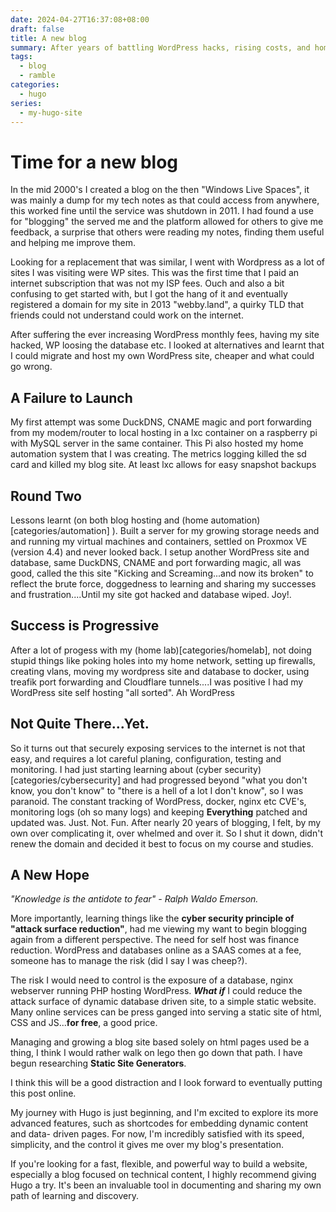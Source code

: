 ```yaml
---
date: 2024-04-27T16:37:08+08:00
draft: false
title: A new blog
summary: After years of battling WordPress hacks, rising costs, and home-lab hosting experiments, I’ve decided to reboot my blog with a new approach. Moving from dynamic sites to Hugo’s fast, static simplicity feels like the right balance of security, control, and creativity. A fresh start for sharing tech notes and learning.
tags:
  - blog
  - ramble
categories:
  - hugo
series:
  - my-hugo-site
---
```

# Time for a new blog

In the mid 2000's I created a blog on the then "Windows Live Spaces", it was mainly a dump for my tech notes as that could access from anywhere,  this worked fine until the service was shutdown in 2011.  I had found a use for "blogging" the served me and the platform allowed for others to give me feedback, a surprise that others were reading my notes, finding them useful and helping me improve them.

Looking for a replacement that was similar, I went with Wordpress as a lot of sites I was visiting were WP sites.  This was the first time that I paid an internet subscription that was not my ISP fees.  Ouch and also a bit confusing to get started with, but I got the hang of it and eventually registered a domain for my site in 2013 "webby.land", a quirky TLD that friends could not understand could work on the internet.

After suffering the ever increasing WordPress monthly fees, having my site hacked, WP loosing the database etc. I looked at alternatives and learnt that I could migrate and host my own WordPress site, cheaper and what could go wrong. 

## A Failure to Launch
My first attempt was some DuckDNS, CNAME magic and port forwarding from my modem/router to local hosting in a lxc container on a raspberry pi with MySQL server in the same container.  This Pi also hosted my home automation system that I was creating.  The metrics logging killed the sd card and killed my blog site.  At least lxc allows for easy snapshot backups

## Round Two
Lessons learnt (on both blog hosting and (home automation)[categories/automation] ).  Built a server for my growing storage needs and and running my virtual machines and containers, settled on Proxmox VE (version 4.4) and never looked back.  I setup another WordPress site and database, same DuckDNS, CNAME and port forwarding magic, all was good, called the this site "Kicking and Screaming...and now its broken" to reflect the brute force, doggedness to learning and sharing my successes and frustration....Until my site got hacked and database wiped. Joy!.

## Success is Progressive
After a lot of progess with my (home lab)[categories/homelab], not doing stupid things like poking holes into my home network, setting up firewalls, creating vlans, moving my wordpress site and database to docker, using treafik port forwarding and Cloudflare tunnels....I was positive I had my WordPress site self hosting "all sorted".  Ah WordPress

## Not Quite There...Yet.
So it turns out that securely exposing services to the internet is not that easy, and requires a lot careful planing, configuration, testing and monitoring.  I had just starting learning about (cyber security)[categories/cybersecurity] and had progressed beyond "what you don't know, you don't know" to "there is a hell of a lot I don't know", so I was paranoid.  The constant tracking of WordPress, docker, nginx etc CVE's, monitoring logs (oh so many logs) and keeping **Everything** patched and updated was. Just. Not. Fun.  After nearly 20 years of blogging, I felt, by my own over complicating it, over whelmed and over it.  So I shut it down, didn't renew the domain and decided it best to focus on my course and studies.

## A New Hope
*"Knowledge is the antidote to fear" - Ralph Waldo Emerson.*

More importantly, learning things like the **cyber security principle of "attack surface reduction"**, had me viewing my want to begin blogging again from a different perspective.  The need for self host was finance reduction.  WordPress and databases online as a SAAS comes at a fee, someone has to manage the risk (did I say I was cheep?).  

The risk I would need to control is the exposure of a database, nginx webserver running PHP hosting WordPress.  ***What if***  I could reduce the attack surface of dynamic database driven site, to a simple static website.  Many online services can be press ganged into serving a static site of html, CSS  and JS...**for free**, a good price.  

Managing and growing a blog site based solely on html pages used be a thing, I think I would rather walk on lego then go down that path.  I have begun researching **Static Site Generators**.

I think this will be a good distraction and I look forward to eventually putting this post online.

My journey with Hugo is just beginning, and I'm excited to explore its more
advanced features, such as shortcodes for embedding dynamic content and data-
driven pages. For now, I'm incredibly satisfied with its speed, simplicity, and
the control it gives me over my blog's presentation.

If you're looking for a fast, flexible, and powerful way to build a website,
especially a blog focused on technical content, I highly recommend giving Hugo a
try. It's been an invaluable tool in documenting and sharing my own path of
learning and discovery.
